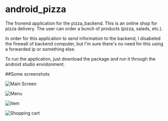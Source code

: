 # android_pizza

The fronend application for the pizza_backend.
This is an online shop for pizza delivery. The user can order a bunch of products (pizza, salads, etc.).

In order for this application to send information to the backend, I disabeled the firewall of backend computer, but I'm sure there's
no need for this using a forwarded ip or something else.

To run the application, just download the package and run it through the android studio envidonment.

##Some screenshots

![Main Screen](https://github.com/AndyRadulescu/android_pizza/blob/master/readme_imgs/Screenshot_20181231-141314_VatraDePizza.jpg)

![Menu](https://github.com/AndyRadulescu/android_pizza/blob/master/readme_imgs/Screenshot_20181231-141319_VatraDePizza.jpg)

![Item](https://github.com/AndyRadulescu/android_pizza/blob/master/readme_imgs/Screenshot_20181231-141326_VatraDePizza.jpg)

![Shopping cart](https://github.com/AndyRadulescu/android_pizza/blob/master/readme_imgs/Screenshot_20181231-141341_VatraDePizza.jpg)